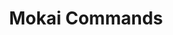 ---
created: '2025-09-16T15:05:15.643470'
modified: '2025-09-16T19:20:17.753587'
ship_factor: 5
subtype: shortcuts
tags: []
title: Mokai Commands
type: general
version: 1
---